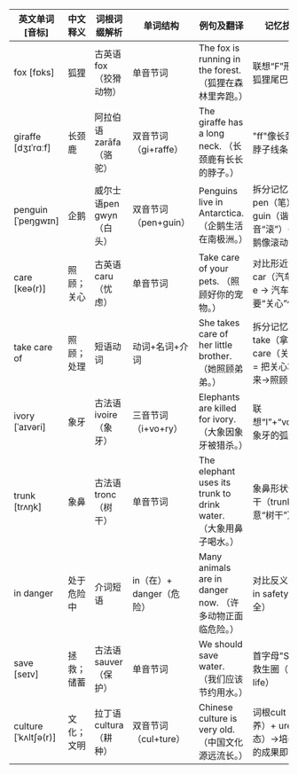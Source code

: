 | 英文单词[音标]         | 中文释义                | 词根词缀解析               | 单词结构                   | 例句及翻译                                                                 | 记忆技巧                                                                 |
|------------------------|-------------------------|--------------------------|--------------------------|----------------------------------------------------------------------------|--------------------------------------------------------------------------|
| fox [fɒks]   | 狐狸                    | 古英语fox（狡猾动物）     | 单音节词                 | The fox is running in the forest. （狐狸在森林里奔跑。）                   | 联想“F”形状像狐狸尾巴                                                    |
| giraffe [dʒɪˈrɑːf]  | 长颈鹿                  | 阿拉伯语zarāfa（骆驼）   | 双音节词（gi+raffe）     | The giraffe has a long neck. （长颈鹿有长长的脖子。）                      | "ff"像长颈鹿的脖子线条                                                   |
| penguin [ˈpeŋɡwɪn]  | 企鹅                    | 威尔士语pen gwyn（白头） | 双音节词（pen+guin）     | Penguins live in Antarctica. （企鹅生活在南极洲。）                        | 拆分记忆：pen（笔）+ guin（谐音“滚”）→ 企鹅像滚动的笔                     |
| care [keə(r)]  | 照顾；关心              | 古英语caru（忧虑）       | 单音节词                 | Take care of your pets. （照顾好你的宠物。）                               | 对比形近词：car（汽车）+ e → 汽车需要“关心”保养                           |
| take care of  | 照顾；处理              | 短语动词                 | 动词+名词+介词           | She takes care of her little brother. （她照顾弟弟。）                     | 拆分记忆：take（拿）+ care（关心）= 把关心拿出来→照顾                    |
| ivory [ˈaɪvəri]  | 象牙                    | 古法语ivoire（象牙）     | 三音节词（i+vo+ry）      | Elephants are killed for ivory. （大象因象牙被猎杀。）                     | 联想“I”+“vory”→象牙的弧形                                                |
| trunk [trʌŋk]  | 象鼻                    | 古法语tronc（树干）      | 单音节词                 | The elephant uses its trunk to drink water. （大象用鼻子喝水。）           | 象鼻形状像树干（trunk本意“树干”）                                        |
| in danger  | 处于危险中              | 介词短语                 | in（在）+ danger（危险） | Many animals are in danger now. （许多动物正面临危险。）                   | 对比反义词：in safety（安全）                                             |
| save [seɪv]  | 拯救；储蓄              | 古法语sauver（保护）     | 单音节词                 | We should save water. （我们应该节约用水。）                               | 首字母"S"联想救生圈（save life）                                          |
| culture [ˈkʌltʃə(r)]  | 文化；文明              | 拉丁语cultura（耕种）   | 双音节词（cul+ture）     | Chinese culture is very old. （中国文化源远流长。）                       | 词根cult（培养）+ ure（状态）→培养出的成果即文化                          |